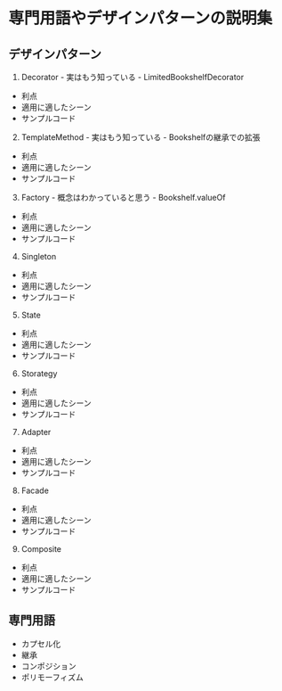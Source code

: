 # 専門用語やデザインパターンの説明集
## デザインパターン
1. Decorator - 実はもう知っている - LimitedBookshelfDecorator
- 利点
- 適用に適したシーン
- サンプルコード
2. TemplateMethod - 実はもう知っている - Bookshelfの継承での拡張
- 利点
- 適用に適したシーン
- サンプルコード
3. Factory - 概念はわかっていると思う - Bookshelf.valueOf
- 利点
- 適用に適したシーン
- サンプルコード
4. Singleton
- 利点
- 適用に適したシーン
- サンプルコード
5. State
- 利点
- 適用に適したシーン
- サンプルコード
6. Storategy
- 利点
- 適用に適したシーン
- サンプルコード
7. Adapter
- 利点
- 適用に適したシーン
- サンプルコード
8. Facade
- 利点
- 適用に適したシーン
- サンプルコード
9. Composite
- 利点
- 適用に適したシーン
- サンプルコード


## 専門用語
- カプセル化
- 継承
- コンポジション
- ポリモーフィズム
